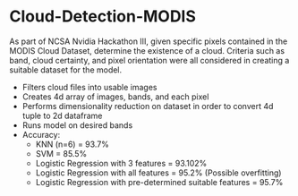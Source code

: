 # Cloud-Detection-MODIS
As part of NCSA Nvidia Hackathon III, given specific pixels contained in the MODIS Cloud Dataset, determine the existence of a cloud. Criteria such as band, cloud certainty, and pixel orientation were all considered in creating a suitable dataset for the model.

- Filters cloud files into usable images
- Creates 4d array of images, bands, and each pixel
- Performs dimensionality reduction on dataset in order to convert 4d tuple to 2d dataframe
- Runs model on desired bands
- Accuracy:
  - KNN (n=6) = 93.7%
  - SVM = 85.5%
  - Logistic Regression with 3 features = 93.102%
  - Logistic Regression with all features = 95.2% (Possible overfitting)
  - Logistic Regression with pre-determined suitable features = 95.7%
